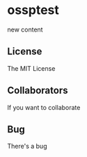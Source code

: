 # ossptest
new content

## License

The MIT License

## Collaborators

If you want to collaborate

## Bug
There's a bug
